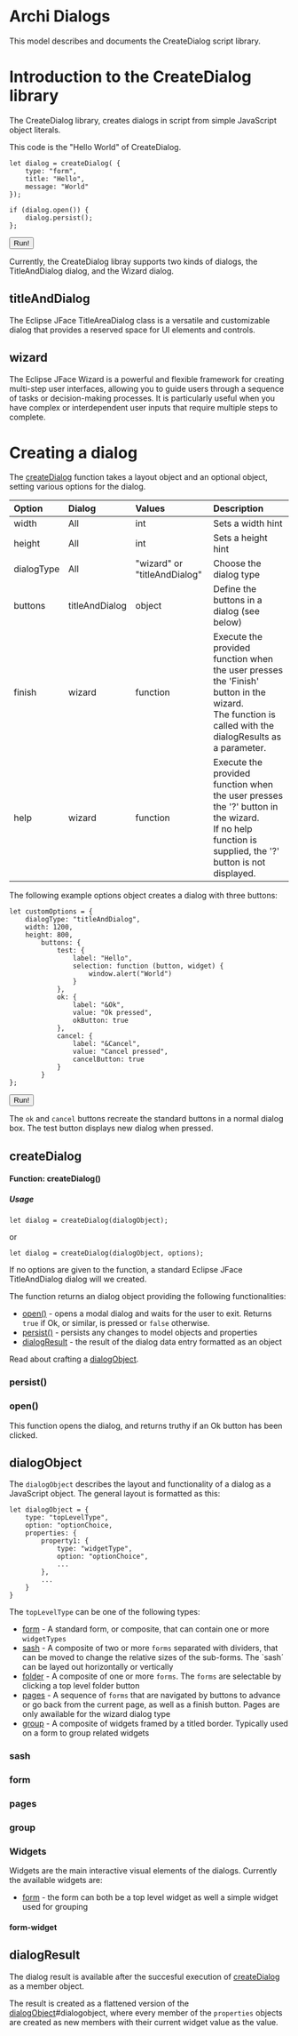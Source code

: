 
# Archi Dialogs #
This model describes and documents the CreateDialog script library.
# Introduction to the CreateDialog library #
The CreateDialog library, creates dialogs in script from simple JavaScript object literals.

This code is the "Hello World" of CreateDialog.

	let dialog = createDialog( {
    	type: "form",
	    title: "Hello",
    	message: "World"
	});

	if (dialog.open()) {
    	dialog.persist();
	};

<button onclick="doEvent('Run')">Run!</button>

Currently, the CreateDialog libray supports two kinds of dialogs, the TitleAndDialog dialog, and the Wizard dialog.
## titleAndDialog ##
The Eclipse JFace TitleAreaDialog class is a versatile and customizable dialog that provides a reserved space for UI elements and controls.
## wizard ##
The Eclipse JFace Wizard is a powerful and flexible framework for creating multi-step user interfaces, allowing you to guide users through a sequence of tasks or decision-making processes. It is particularly useful when you have complex or interdependent user inputs that require multiple steps to complete.
# Creating a dialog #
The [createDialog](#createdialog) function takes a layout object and an optional object, setting various options for the dialog.

|Option			|Dialog			|Values			|Description 			|
|:--------------|:--------------|:--------------|:----------------------|
|width			|All			|int			|Sets a width hint		|
|height			|All			|int			|Sets a height hint		|
|dialogType		|All			|"wizard" or "titleAndDialog"|Choose the dialog type|
|buttons		|titleAndDialog	|object			|Define the buttons in a dialog (see below)|
|finish			|wizard			|function		|Execute the provided function when the user presses the 'Finish' button in the wizard. </br>The function is called with the dialogResults as a parameter.|
|help			|wizard			|function		|Execute the provided function when the user presses the '?' button in the wizard.</br>If no help function is supplied, the '?' button is not displayed.|

The following example options object creates a dialog with three buttons:

    let customOptions = {
        dialogType: "titleAndDialog",
        width: 1200,
        height: 800,
            buttons: {
                test: {
                    label: "Hello",
                    selection: function (button, widget) {
                        window.alert("World")
                    } 
                },
                ok: {
                    label: "&Ok",
                    value: "Ok pressed",
                    okButton: true
                },
                cancel: {
                    label: "&Cancel",
                    value: "Cancel pressed",
                    cancelButton: true
                }
            } 
    };
<button onclick="doEvent('Run')">Run!</button>

The `ok` and `cancel` buttons recreate the standard buttons in a normal dialog box. The test button displays new dialog when pressed.
## createDialog ##
#### Function: createDialog() ####

##### Usage #####

    let dialog = createDialog(dialogObject);

or

    let dialog = createDialog(dialogObject, options);

If no options are given to the function, a standard Eclipse JFace TitleAndDialog dialog will we created.

The function returns an dialog object providing the following functionalities:

- [open()](#open) - opens a modal dialog and waits for the user to exit. Returns `true` if Ok, or similar, is pressed or `false` otherwise.
- [persist()](#persist) - persists any changes to model objects and properties 
- [dialogResult](#dialogresult) - the result of the dialog data entry formatted as an object

Read about crafting a [dialogObject](#dialogobject).
### persist() ###

### open() ###
This function opens the dialog, and returns truthy if an Ok button has been clicked.
## dialogObject ##
The `dialogObject` describes the layout and functionality of a dialog as a JavaScript object. The general layout is formatted as this:

	let dialogObject = {
		type: "topLevelType",
		option: "optionChoice,
		properties: {
			property1: {
				type: "widgetType",
				option: "optionChoice",
				...
			},
			...
		}
	}

The `topLevelType` can be one of the following types:

- [form](#form) - A standard form, or composite, that can contain one or more `widgetTypes`
- [sash](#sash) - A composite of two or more `forms` separated with dividers, that can be moved to change the relative sizes of the sub-forms. The `sash´ can be layed out horizontally or vertically
- [folder](#folder) - A composite of one or more `forms`. The `forms` are selectable by clicking a top level folder button
- [pages](#pages) - A sequence of `forms` that are navigated by buttons to advance or go back from the current page, as well as a finish button. Pages are only awailable for the wizard dialog type
- [group](#group) - A composite of widgets framed by a titled border. Typically used on a form to group related widgets

### sash ###

### form ###

### pages ###

### group ###

### Widgets ###
Widgets are the main interactive visual elements of the dialogs. Currently the available widgets are:

- [form](#form) - the form can both be a top level widget as well a simple widget used for grouping
#### form-widget ####

## dialogResult ##
The dialog result is available after the succesful execution of [createDialog]() as a member object.

The result is created as a flattened version of the [dialogObject]()#dialogobject, where every member of the `properties` objects are created as new members with their current widget value as the value.
